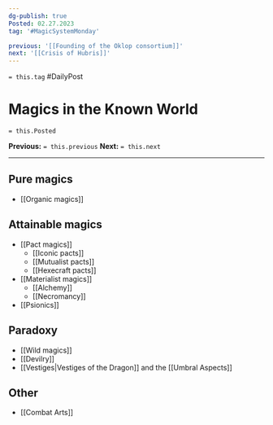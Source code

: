 ```yaml
---
dg-publish: true
Posted: 02.27.2023
tag: '#MagicSystemMonday'

previous: '[[Founding of the Oklop consortium]]'
next: '[[Crisis of Hubris]]'
---
```

`= this.tag` #DailyPost
# Magics in the Known World
`= this.Posted`

**Previous:** `= this.previous`
**Next:** `= this.next`

---

## Pure magics
- [[Organic magics]]

## Attainable magics
- [[Pact magics]]
  - [[Iconic pacts]]
  - [[Mutualist pacts]]
  - [[Hexecraft pacts]]
- [[Materialist magics]]
  - [[Alchemy]]
  - [[Necromancy]]
- [[Psionics]]

## Paradoxy
- [[Wild magics]]
- [[Devilry]]
- [[Vestiges|Vestiges of the Dragon]] and the [[Umbral Aspects]]

## Other
- [[Combat Arts]]
